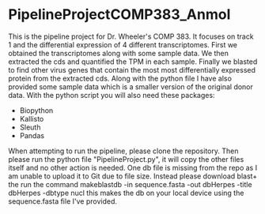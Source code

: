 # PipelineProjectCOMP383_Anmol

This is the pipeline project for Dr. Wheeler's COMP 383. 
It focuses on track 1 and the differential expression of 4 different transcriptomes.
First we obtained the transcriptomes along with some sample data. We then extracted the cds and quantified the TPM in each sample. Finally we blasted to find other virus genes that contain the most most differentially expressed protein from the extracted cds. 
Along with the python file I have also provided some sample data which is a smaller version of the original donor data. 
With the python script you will also need these packages:
- Biopython
- Kallisto
- Sleuth
- Pandas

When attempting to run the pipeline, please clone the repository. Then please run the python file "PipelineProject.py", it will copy the other files itself and no other action is needed. One db file is missing from the repo as I am unable to upload it to Git due to file size. Instead please download blast+ the run the command makeblastdb -in sequence.fasta -out dbHerpes -title dbHerpes -dbtype nucl this makes the db on your local device using the sequence.fasta file I've provided.  
